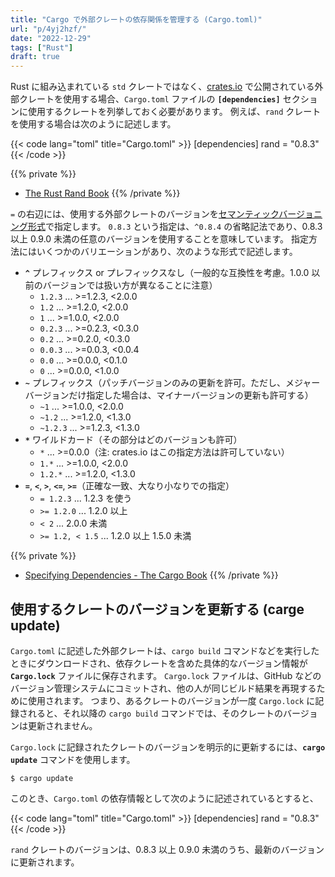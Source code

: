 ```yaml
---
title: "Cargo で外部クレートの依存関係を管理する (Cargo.toml)"
url: "p/4yj2hzf/"
date: "2022-12-29"
tags: ["Rust"]
draft: true
---
```


Rust に組み込まれている `std` クレートではなく、[crates.io](https://crates.io/) で公開されている外部クレートを使用する場合、`Cargo.toml` ファイルの __`[dependencies]`__ セクションに使用するクレートを列挙しておく必要があります。
例えば、`rand` クレートを使用する場合は次のように記述します。

{{< code lang="toml" title="Cargo.toml" >}}
[dependencies]
rand = "0.8.3"
{{< /code >}}

{{% private %}}
- [The Rust Rand Book](https://rust-random.github.io/book/)
{{% /private %}}

`=` の右辺には、使用する外部クレートのバージョンを[セマンティックバージョニング形式](https://semver.org/)で指定します。
`0.8.3` という指定は、`^0.8.4` の省略記法であり、0.8.3 以上 0.9.0 未満の任意のバージョンを使用することを意味しています。
指定方法にはいくつかのバリエーションがあり、次のような形式で記述します。

- __`^`__ プレフィックス or プレフィックスなし（一般的な互換性を考慮。1.0.0 以前のバージョンでは扱い方が異なることに注意）
  - `1.2.3` ... >=1.2.3, <2.0.0
  - `1.2` ... >=1.2.0, <2.0.0
  - `1` ... >=1.0.0, <2.0.0
  - `0.2.3` ... >=0.2.3, <0.3.0
  - `0.2` ... >=0.2.0, <0.3.0
  - `0.0.3` ... >=0.0.3, <0.0.4
  - `0.0` ... >=0.0.0, <0.1.0
  - `0` ... >=0.0.0, <1.0.0
- __`~`__ プレフィックス（パッチバージョンのみの更新を許可。ただし、メジャーバージョンだけ指定した場合は、マイナーバージョンの更新も許可する）
  - `~1` ... >=1.0.0, <2.0.0
  - `~1.2` ... >=1.2.0, <1.3.0
  - `~1.2.3` ... >=1.2.3, <1.3.0
- __`*`__ ワイルドカード（その部分はどのバージョンも許可）
  - `*` ... >=0.0.0（注: crates.io はこの指定方法は許可していない）
  - `1.*` ... >=1.0.0, <2.0.0
  - `1.2.*` ... >=1.2.0, <1.3.0
- __`=`__, __`<`__, __`>`__, __`<=`__, __`>=`__（正確な一致、大なり小なりでの指定）
  - `= 1.2.3` ... 1.2.3 を使う
  - `>= 1.2.0` ... 1.2.0 以上
  - `< 2` ... 2.0.0 未満
  - `>= 1.2, < 1.5` ... 1.2.0 以上 1.5.0 未満

{{% private %}}
- [Specifying Dependencies - The Cargo Book](https://doc.rust-lang.org/cargo/reference/specifying-dependencies.html)
{{% /private %}}


使用するクレートのバージョンを更新する (carge update)
----

`Cargo.toml` に記述した外部クレートは、`cargo build` コマンドなどを実行したときにダウンロードされ、依存クレートを含めた具体的なバージョン情報が __`Cargo.lock`__ ファイルに保存されます。
`Cargo.lock` ファイルは、GitHub などのバージョン管理システムにコミットされ、他の人が同じビルド結果を再現するために使用されます。
つまり、あるクレートのバージョンが一度 `Cargo.lock` に記録されると、それ以降の `cargo build` コマンドでは、そのクレートのバージョンは更新されません。

`Cargo.lock` に記録されたクレートのバージョンを明示的に更新するには、__`cargo update`__ コマンドを使用します。

```console
$ cargo update
```

このとき、`Cargo.toml` の依存情報として次のように記述されているとすると、

{{< code lang="toml" title="Cargo.toml" >}}
[dependencies]
rand = "0.8.3"
{{< /code >}}

`rand` クレートのバージョンは、0.8.3 以上 0.9.0 未満のうち、最新のバージョンに更新されます。


